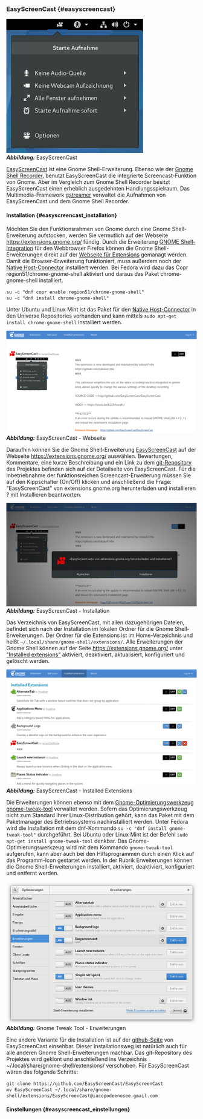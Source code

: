 ### EasyScreenCast {#easyscreencast}

![EasyScreenCast](../../images/easyscreencast.png)    
***Abbildung:*** EasyScreenCast

[EasyScreenCast](https://extensions.gnome.org/extension/690/easyscreencast/) ist eine Gnome Shell-Erweiterung.
Ebenso wie der [Gnome Shell Recorder](gnome_shell_recorder.md),
benutzt EasyScreenCast die integrierte Screencast-Funktion von Gnome.
Aber im Vergleich zum Gnome Shell Recorder besitzt EasyScreenCast einen erheblich ausgedehnten Handlungsspielraum.
Das Multimedia-Framework [gstreamer](https://de.wikipedia.org/wiki/GStreamer)
verwaltet die Aufnahmen von EasyScreenCast und dem Gnome Shell Recorder.

#### Installation {#easyscreencast_installation}

Möchten Sie den Funktionsrahmen von Gnome durch eine Gnome Shell-Erweiterung aufstocken,
werden Sie vermutlich auf der Webseite https://extensions.gnome.org/ fündig.
Durch die Erweiterung [GNOME Shell-Integration](https://addons.mozilla.org/de/firefox/addon/gnome-shell-integration/)
für den Webbrowser Firefox können die Gnome Shell-Erweiterungen direkt
auf der [Webseite für Extensions](https://extensions.gnome.org/) gemanagt werden.
Damit die Browser-Erweiterung funktioniert, muss außerdem noch
der [Native Host-Connector](https://wiki.gnome.org/Projects/GnomeShellIntegrationForChrome/Installation) installiert werden.
Bei Fedora wird dazu das Copr region51/chrome-gnome-shell aktiviert und daraus das Paket chrome-gnome-shell installiert.

```
su -c "dnf copr enable region51/chrome-gnome-shell"
su -c "dnf install chrome-gnome-shell"
```

Unter Ubuntu und Linux Mint ist das Paket
für den [Native Host-Connector](https://wiki.gnome.org/Projects/GnomeShellIntegrationForChrome/Installation)
in den Universe Repositories vorhanden und kann mittels `sudo apt-get install chrome-gnome-shell` installiert werden.

![EasyScreenCast - Webseite](../../images/easyscreencast_webseite.png)    
***Abbildung:*** EasyScreenCast - Webseite

Daraufhin können Sie die Gnome Shell-Erweiterung [EasyScreenCast](https://extensions.gnome.org/extension/690/easyscreencast/)
auf der Webseite https://extensions.gnome.org/ auswählen. 
Bewertungen, Kommentare, eine kurze Beschreibung und ein
Link zu dem [git-Repository](https://github.com/EasyScreenCast/EasyScreenCast) des Projektes befinden sich
auf der Detailseite von EasyScreenCast.
Für die Inbetriebnahme der funktionsreichen Screencast-Erweiterung müssen Sie auf den Kippschalter (On/Off) klicken
und anschließend die Frage: "EasyScreenCast" von extensions.gnome.org herunterladen und installieren ? mit Installieren
beantworten.

![EasyScreenCast - Installation](../../images/easyscreencast_install.png)    
***Abbildung:*** EasyScreenCast - Installation

Das Verzeichnis von EasyScreenCast, mit allen dazugehörigen Dateien, befindet sich nach der Installation
im lokalen Ordner für die Gnome Shell-Erweiterungen. Der Ordner für die Extensions ist im Home-Verzeichnis
und heißt `~/.local/share/gnome-shell/extensions/`. 
Alle Erweiterungen der Gnome Shell können auf der Seite https://extensions.gnome.org/ unter
["Installed extensions"](https://extensions.gnome.org/local/)
aktiviert, deaktiviert, aktualisiert, konfiguriert und gelöscht werden. 

![EasyScreenCast - Installed Extensions](../../images/easyscreencast_webseite_installed_extensions.png)    
***Abbildung:*** EasyScreenCast - Installed Extensions

Die Erweiterungen können ebenso mit
dem [Gnome-Optimierungswerkzeug gnome-tweak-tool](https://wiki.ubuntuusers.de/GNOME_Tweak_Tool/) verwaltet werden.
Sofern das Optimierungswerkzeug nicht zum Standard Ihrer Linux-Distribution gehört, kann das Paket
mit dem Paketmanager des Betriebssystems nachinstalliert werden. Unter Fedora wird die Installation
mit dem dnf-Kommando `su -c "dnf install gnome-tweak-tool"` durchgeführt. Bei Ubuntu oder Linux Mint
ist der Befehl `sudo apt-get install gnome-tweak-tool` denkbar.
Das Gnome-Optimierungswerkzeug wird mit dem Kommando `gnome-tweak-tool` aufgerufen,
kann aber auch bei den Hilfsprogrammen durch einen Klick auf das Programm-Icon gestartet werden.
In der Rubrik Erweiterungen können die Gnome Shell-Erweiterungen
installiert, aktiviert, deaktiviert, konfiguriert und entfernt werden. 

![Gnome Tweak Tool - Erweiterungen](../../images/gnome-tweak-tool_erweiterungen.png)    
***Abbildung:*** Gnome Tweak Tool - Erweiterungen

Eine andere Variante für die Installation 
ist auf der [github-Seite](https://github.com/EasyScreenCast/EasyScreenCast) von EasyScreenCast einsehbar.
Dieser Installationsweg ist natürlich auch für alle anderen Gnome Shell-Erweiterungen machbar.
Das git-Repository des Projektes wird geklont und anschließend
ins Verzeichnis ~/.local/share/gnome-shell/extensions/ verschoben. 
Für EasyScreenCast wären das folgende Schritte:

```
git clone https://github.com/EasyScreenCast/EasyScreenCast
mv EasyScreenCast ~/.local/share/gnome-shell/extensions/EasyScreenCast@iacopodeenosee.gmail.com
```

#### Einstellungen {#easyscreencast_einstellungen}



